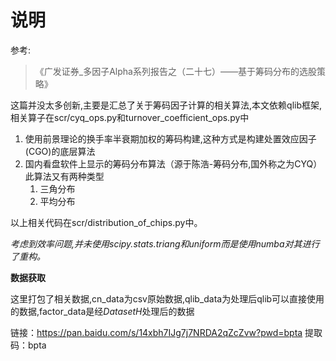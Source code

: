 # 说明

参考:

> 《广发证券_多因子Alpha系列报告之（二十七）——基于筹码分布的选股策略》

这篇并没太多创新,主要是汇总了关于筹码因子计算的相关算法,本文依赖qlib框架,相关算子在scr/cyq_ops.py和turnover_coefficient_ops.py中

1. 使用前景理论的换手率半衰期加权的筹码构建,这种方式是构建处置效应因子(CGO)的底层算法
2. 国内看盘软件上显示的筹码分布算法（源于陈浩-筹码分布,国外称之为CYQ）此算法又有两种类型
   1. 三角分布
   2. 平均分布

以上相关代码在scr/distribution_of_chips.py中。

*考虑到效率问题,并未使用scipy.stats.triang和uniform而是使用numba对其进行了重构。*

**数据获取**

这里打包了相关数据,cn_data为csv原始数据,qlib_data为处理后qlib可以直接使用的数据,factor_data是经*DatasetH*处理后的数据

链接：https://pan.baidu.com/s/14xbh7IJg7j7NRDA2qZcZvw?pwd=bpta 
提取码：bpta